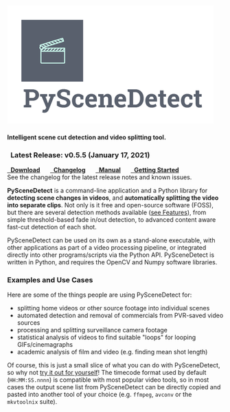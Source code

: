 
<img alt="PySceneDetect" src="img/pyscenedetect_logo_small.png" />
<h4 class="wy-text-info">Intelligent scene cut detection and video splitting tool.</h4>

<div class="important">
<h3 class="wy-text-neutral"><span class="fa fa-info-circle wy-text-info"></span>&nbsp; Latest Release: <b>v0.5.5</b> (January 17, 2021)</h3>
<a href="download/" class="btn btn-success" style="margin-bottom:8px;" role="button"><span class="fa fa-download"></span>&nbsp; <b>Download</b></a> &nbsp;&nbsp;&nbsp;&nbsp; <a href="changelog/" class="btn btn-info" style="margin-bottom:8px;" role="button"><span class="fa fa-reorder"></span>&nbsp; <b>Changelog</b></a> &nbsp;&nbsp;&nbsp;&nbsp; <a href="http://pyscenedetect-manual.readthedocs.io/" class="btn btn-warning" style="margin-bottom:8px;" role="button"><span class="fa fa-gear"></span>&nbsp; <b>Manual</b></a> &nbsp;&nbsp;&nbsp;&nbsp; <a href="examples/usage-example/" class="btn btn-danger" style="margin-bottom:8px;" role="button"><span class="fa fa-book"></span>&nbsp; <b>Getting Started</b></a>
<br/>
See the changelog for the latest release notes and known issues.
</div>

**PySceneDetect** is a command-line application and a Python library for **detecting scene changes in videos**, and **automatically splitting the video into separate clips**.  Not only is it free and open-source software (FOSS), but there are several detection methods available ([see Features](features.md)), from simple threshold-based fade in/out detection, to advanced content aware fast-cut detection of each shot.

PySceneDetect can be used on its own as a stand-alone executable, with other applications as part of a video processing pipeline, or integrated directly into other programs/scripts via the Python API.  PySceneDetect is written in Python, and requires the OpenCV and Numpy software libraries.


<h3>Examples and Use Cases</h3>

Here are some of the things people are using PySceneDetect for:

 - splitting home videos or other source footage into individual scenes
 - automated detection and removal of commercials from PVR-saved video sources
 - processing and splitting surveillance camera footage
 - statistical analysis of videos to find suitable "loops" for looping GIFs/cinemagraphs
 - academic analysis of film and video (e.g. finding mean shot length)

Of course, this is just a small slice of what you can do with PySceneDetect, so why not <a href="download/" alt="Download PySceneDetect">try it out for yourself</a>!  The timecode format used by default (`HH:MM:SS.nnnn`) is compatible with most popular video tools, so in most cases the output scene list from PySceneDetect can be directly copied and pasted into another tool of your choice (e.g. `ffmpeg`, `avconv` or the `mkvtoolnix` suite).


